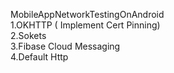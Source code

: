 MobileAppNetworkTestingOnAndroid <br>
1.OKHTTP ( Implement Cert Pinning) <br>
2.Sokets <br>
3.Fibase Cloud Messaging <br>
4.Default Http <br>
